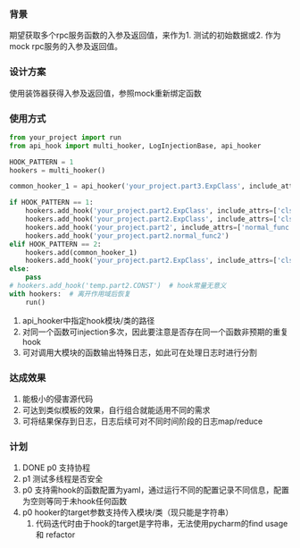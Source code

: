 ### 背景
期望获取多个rpc服务函数的入参及返回值，来作为1. 测试的初始数据或2. 作为mock rpc服务的入参及返回值。

### 设计方案
使用装饰器获得入参及返回值，参照mock重新绑定函数

### 使用方式
```python
from your_project import run
from api_hook import multi_hooker, LogInjectionBase, api_hooker

HOOK_PATTERN = 1
hookers = multi_hooker()

common_hooker_1 = api_hooker('your_project.part3.ExpClass', include_attrs=['func3'])

if HOOK_PATTERN == 1:
    hookers.add_hook('your_project.part2.ExpClass', include_attrs=['clsmethod2'], injection=LogInjectionBase)
    hookers.add_hook('your_project.part2.ExpClass', include_attrs=['clsmethod2', 'func2', 'staticmethod2'])
    hookers.add_hook('your_project.part2', include_attrs=['normal_func'])
    hookers.add_hook('your_project.part2.normal_func2')
elif HOOK_PATTERN == 2:
    hookers.add(common_hooker_1)
    hookers.add_hook('your_project.part2.ExpClass', include_attrs=['clsmethod2'], injection=LogInjectionBase)
else:
    pass
# hookers.add_hook('temp.part2.CONST')  # hook常量无意义
with hookers:  # 离开作用域后恢复
    run()
```
1. api_hooker中指定hook模块/类的路径
2. 对同一个函数可injection多次，因此要注意是否存在同一个函数非预期的重复hook
3. 可对调用大模块的函数输出特殊日志，如此可在处理日志时进行分割

### 达成效果
1. 能极小的侵害源代码
2. 可达到类似模板的效果，自行组合就能适用不同的需求
3. 可将结果保存到日志，日志后续可对不同时间阶段的日志map/reduce

### 计划
1. DONE p0 支持协程
2. p1 测试多线程是否安全
3. p0 支持需hook的函数配置为yaml，通过运行不同的配置记录不同信息，配置为空则等同于未hook任何函数
4. p0 hooker的target参数支持传入模块/类（现只能是字符串）
    1. 代码迭代时由于hook的target是字符串，无法使用pycharm的find usage 和 refactor
